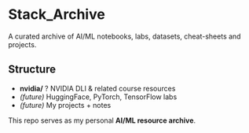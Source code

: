 # Stack_Archive

A curated archive of AI/ML notebooks, labs, datasets, cheat-sheets and projects.

## Structure
- **nvidia/** ? NVIDIA DLI & related course resources
- *(future)* HuggingFace, PyTorch, TensorFlow labs
- *(future)* My projects + notes

This repo serves as my personal **AI/ML resource archive**.
